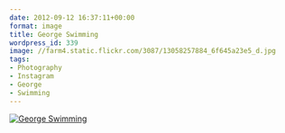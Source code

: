 ```yaml
---
date: 2012-09-12 16:37:11+00:00
format: image
title: George Swimming
wordpress_id: 339
image: //farm4.static.flickr.com/3087/13058257884_6f645a23e5_d.jpg
tags:
- Photography
- Instagram
- George
- Swimming
---
```


[![George Swimming][thm]][img]

[thm]: //farm4.static.flickr.com/3087/13058257884_6f645a23e5_d.jpg
[img]: //www.flickr.com/photos/richard-perry/13058257884/
